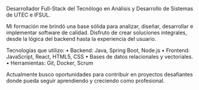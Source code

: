 Desarrollador Full-Stack del Tecnólogo en Análisis y Desarrollo de Sistemas de UTEC e IFSUL.

Mi formación me brindó una base sólida para analizar, diseñar, desarrollar e implementar software de calidad. Disfruto de crear soluciones integrales, desde la lógica del backend hasta la experiencia del usuario.

Tecnologías que utilizo:
• Backend: Java, Spring Boot, Node.js
• Frontend: JavaScript, React, HTML5, CSS
• Bases de datos relacionales y vectoriales.
• Herramientas: Git, Docker, Scrum

Actualmente busco oportunidades para contribuir en proyectos desafiantes donde pueda seguir aprendiendo y creciendo como profesional.

